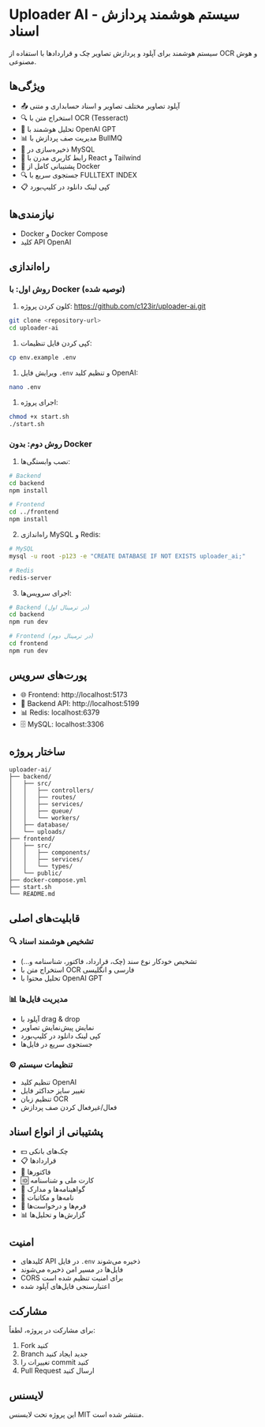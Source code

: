 # Uploader AI - سیستم هوشمند پردازش اسناد

سیستم هوشمند برای آپلود و پردازش تصاویر چک و قراردادها با استفاده از OCR و هوش مصنوعی.

## ویژگی‌ها

- 📤 آپلود تصاویر مختلف تصاویر و اسناد حسابداری و متنی
- 🔍 استخراج متن با OCR (Tesseract)
- 🤖 تحلیل هوشمند با OpenAI GPT
- 📊 مدیریت صف پردازش با BullMQ
- 💾 ذخیره‌سازی در MySQL
- 🎨 رابط کاربری مدرن با React و Tailwind
- 🐳 پشتیبانی کامل از Docker
- 🔍 جستجوی سریع با FULLTEXT INDEX
- 📋 کپی لینک دانلود در کلیپ‌بورد

## نیازمندی‌ها

- Docker و Docker Compose
- کلید API OpenAI

## راه‌اندازی

### روش اول: با Docker (توصیه شده)

1. کلون کردن پروژه:
https://github.com/c123ir/uploader-ai.git
```bash
git clone <repository-url>
cd uploader-ai
```

1. کپی کردن فایل تنظیمات:
```bash
cp env.example .env
```

1. ویرایش فایل `.env` و تنظیم کلید OpenAI:
```bash
nano .env
```

1. اجرای پروژه:
```bash
chmod +x start.sh
./start.sh
```

### روش دوم: بدون Docker

1. نصب وابستگی‌ها:
```bash
# Backend
cd backend
npm install

# Frontend
cd ../frontend
npm install
```

2. راه‌اندازی MySQL و Redis:
```bash
# MySQL
mysql -u root -p123 -e "CREATE DATABASE IF NOT EXISTS uploader_ai;"

# Redis
redis-server
```

3. اجرای سرویس‌ها:
```bash
# Backend (در ترمینال اول)
cd backend
npm run dev

# Frontend (در ترمینال دوم)
cd frontend
npm run dev
```

## پورت‌های سرویس

- 🌐 Frontend: http://localhost:5173
- 🔧 Backend API: http://localhost:5199
- 📊 Redis: localhost:6379
- 🗄️ MySQL: localhost:3306

## ساختار پروژه

```
uploader-ai/
├── backend/
│   ├── src/
│   │   ├── controllers/
│   │   ├── routes/
│   │   ├── services/
│   │   ├── queue/
│   │   └── workers/
│   ├── database/
│   └── uploads/
├── frontend/
│   ├── src/
│   │   ├── components/
│   │   ├── services/
│   │   └── types/
│   └── public/
├── docker-compose.yml
├── start.sh
└── README.md
```

## قابلیت‌های اصلی

### 🔍 تشخیص هوشمند اسناد
- تشخیص خودکار نوع سند (چک، قرارداد، فاکتور، شناسنامه و...)
- استخراج متن با OCR فارسی و انگلیسی
- تحلیل محتوا با OpenAI GPT

### 📊 مدیریت فایل‌ها
- آپلود با drag & drop
- نمایش پیش‌نمایش تصاویر
- کپی لینک دانلود در کلیپ‌بورد
- جستجوی سریع در فایل‌ها

### ⚙️ تنظیمات سیستم
- تنظیم کلید OpenAI
- تغییر سایز حداکثر فایل
- تنظیم زبان OCR
- فعال/غیرفعال کردن صف پردازش

## پشتیبانی از انواع اسناد

- 💵 چک‌های بانکی
- 📋 قراردادها
- 🧾 فاکتورها
- 🆔 کارت ملی و شناسنامه
- 📄 گواهینامه‌ها و مدارک
- 💌 نامه‌ها و مکاتبات
- 📝 فرم‌ها و درخواست‌ها
- 📊 گزارش‌ها و تحلیل‌ها

## امنیت

- کلیدهای API در فایل `.env` ذخیره می‌شوند
- فایل‌ها در مسیر امن ذخیره می‌شوند
- CORS برای امنیت تنظیم شده است
- اعتبارسنجی فایل‌های آپلود شده

## مشارکت

برای مشارکت در پروژه، لطفاً:

1. Fork کنید
2. Branch جدید ایجاد کنید
3. تغییرات را commit کنید
4. Pull Request ارسال کنید

## لایسنس

این پروژه تحت لایسنس MIT منتشر شده است.
